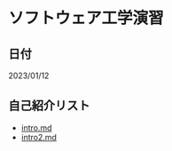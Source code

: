# ソフトウェア工学演習
## 日付
2023/01/12
## 自己紹介リスト
- [intro.md](https://github.com/m1zn0/hello-world/blob/6f9e3727a116ada2956b8f29113a8599e6947236/intro.md)
- [intro2.md](https://github.com/m1zn0/hello-world/blob/6f9e3727a116ada2956b8f29113a8599e6947236/intro2.md)